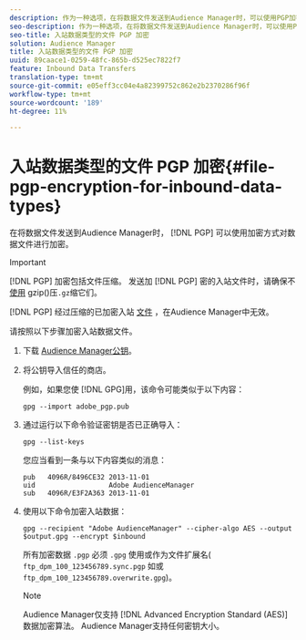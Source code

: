 ```yaml
---
description: 作为一种选项，在将数据文件发送到Audience Manager时，可以使用PGP加密来加密数据文件。
seo-description: 作为一种选项，在将数据文件发送到Audience Manager时，可以使用PGP加密来加密数据文件。
seo-title: 入站数据类型的文件 PGP 加密
solution: Audience Manager
title: 入站数据类型的文件 PGP 加密
uuid: 89caace1-0259-48fc-865b-d525ec7822f7
feature: Inbound Data Transfers
translation-type: tm+mt
source-git-commit: e05eff3cc04e4a82399752c862e2b2370286f96f
workflow-type: tm+mt
source-wordcount: '189'
ht-degree: 11%

---
```



# 入站数据类型的文件 PGP 加密{#file-pgp-encryption-for-inbound-data-types}

在将数据文件发送到Audience Manager时， [!DNL PGP] 可以使用加密方式对数据文件进行加密。

<!-- c_encryption.xml -->

>[!IMPORTANT]
>
>[!DNL PGP] 加密包括文件压缩。 发送加 [!DNL PGP] 密的入站文件时，请确保不 [使用](../../../integration/sending-audience-data/batch-data-transfer-explained/inbound-file-compression.md) gzip()压`.gz`缩它们。
>
>[!DNL PGP] 经过压缩的已加密入站 [文件](../../../integration/sending-audience-data/batch-data-transfer-explained/inbound-file-compression.md) ，在Audience Manager中无效。

请按照以下步骤加密入站数据文件。

1. 下载 [Audience Manager公钥](./assets/adobe_pgp.pub)。
2. 将公钥导入信任的商店。

   例如，如果您使 [!DNL GPG]用，该命令可能类似于以下内容：

   `gpg --import adobe_pgp.pub`

3. 通过运行以下命令验证密钥是否已正确导入：

   `gpg --list-keys`

   您应当看到一条与以下内容类似的消息：

   ```
   pub   4096R/8496CE32 2013-11-01
   uid                  Adobe AudienceManager
   sub   4096R/E3F2A363 2013-11-01
   ```

4. 使用以下命令加密入站数据：

   `gpg --recipient "Adobe AudienceManager" --cipher-algo AES --output $output.gpg --encrypt $inbound`

   所有加密数据 `.pgp` 必须 `.gpg` 使用或作为文件扩展名( `ftp_dpm_100_123456789.sync.pgp` 如或 `ftp_dpm_100_123456789.overwrite.gpg`)。

   >[!NOTE]
   >
   >Audience Manager仅支持 [!DNL Advanced Encryption Standard (AES)] 数据加密算法。 Audience Manager支持任何密钥大小。
